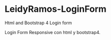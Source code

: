 # LeidyRamos-LoginForm
Html and Bootstrap 4 Login form

Login Form Responsive con html y bootstrap4.




